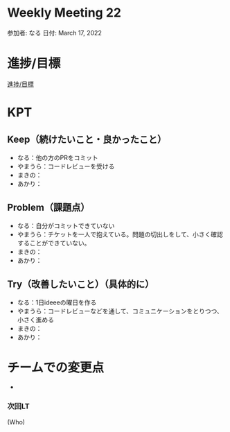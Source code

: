 # Weekly Meeting 22

参加者: なる
日付: March 17, 2022

# 進捗/目標

[進捗/目標](Weekly%20Meeting%2022%208cb2cf2dc3fe4afaa2bd3e6a6091a899/%E9%80%B2%E6%8D%97%20%E7%9B%AE%E6%A8%99%208eba6ac3eafe4708b59787778c2ee775.csv)

# KPT

## Keep（続けたいこと・良かったこと）

- なる：他の方のPRをコミット
- やまうら：コードレビューを受ける
- まきの：
- あかり：

## Problem（課題点）

- なる：自分がコミットできていない
- やまうら：チケットを一人で抱えている。問題の切出しをして、小さく確認することができていない。
- まきの：
- あかり：

## Try（改善したいこと）（具体的に）

- なる：1日ideeeの曜日を作る
- やまうら：コードレビューなどを通して、コミュニケーションをとりつつ、小さく進める
- まきの：
- あかり：

# チームでの変更点

- 

### 次回LT

(Who)